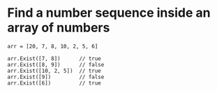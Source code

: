 # Find a number sequence inside an array of numbers

```
arr = [20, 7, 8, 10, 2, 5, 6]

arr.Exist([7, 8])      // true
arr.Exist([8, 9])      // false
arr.Exist([10, 2, 5])  // true
arr.Exist([9])         // false
arr.Exist([6])         // true
```